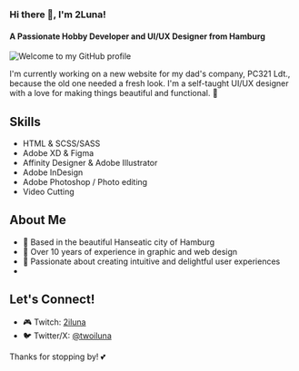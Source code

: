 ### Hi there 👋, I'm 2Luna!
#### A Passionate Hobby Developer and UI/UX Designer from Hamburg

![Welcome to my GitHub profile](https://github.com/2Luna/2luna/blob/main/banner.gif?raw=true)

I'm currently working on a new website for my dad's company, PC321 Ldt., because the old one needed a fresh look. I'm a self-taught UI/UX designer with a love for making things beautiful and functional. 🌸

## Skills
- HTML & SCSS/SASS
- Adobe XD & Figma
- Affinity Designer & Adobe Illustrator
- Adobe InDesign
- Adobe Photoshop / Photo editing
- Video Cutting

## About Me
- 🌟 Based in the beautiful Hanseatic city of Hamburg
- 🎨 Over 10 years of experience in graphic and web design
- 💖 Passionate about creating intuitive and delightful user experiences
- 
## Let's Connect!
- 🎮 Twitch: [2iluna](https://www.twitch.tv/2iluna)
- 🐦 Twitter/X: [@twoiluna](https://twitter.com/twoiluna)

Thanks for stopping by! 💕
